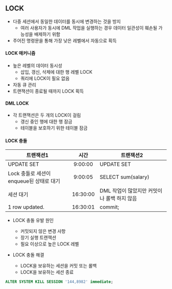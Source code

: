 ## LOCK
* 다중 세션에서 동일한 데이터를 동시에 변경하는 것을 방지
    - 여러 사용자가 동시에 DML 작업을 실행하는 경우 데이터 일관성이 훼손될 가능성을 배제하기 위함
* 주어진 명령문을 통해 가장 낮은 레벨에서 자동으로 획득

#### LOCK 매커니즘
* 높은 레벨의 데이터 동시성
    - 삽입, 갱신, 삭제에 대한 행 레벨 LOCK
    - 쿼리에 LOCK이 필요 없음
* 자동 큐 관리
* 트랜잭션이 종료될 때까지 LOCK 획득

#### DML LOCK
* 각 트랜잭션은 두 개의 LOCK이 걸림
    - 갱신 중인 행에 대한 행 잠금
    - 테이블을 보호하기 위한 테이블 잠금

#### LOCK 충돌
| 트랜잭션1 | 시간 | 트랜잭션2 |
|---|:---:|---|
| UPDATE SET | 9:00:00 | UPDATE SET |
| Lock 충돌로 세션이 enqueue된 상태로 대기 | 9:00:05 | SELECT sum(salary) |
| 세션 대기 | 16:30:00 | DML 작업이 많았지만 커밋이나 롤백 하지 않음 |
| 1 row updated. | 16:30:01 | commit; |

* LOCK 충돌 유발 원인
    - 커밋되지 않은 변경 사항
    - 장기 실행 트랜잭션
    - 필요 이상으로 높은 LOCK 레벨

* LOCK 충돌 해결
    - LOCK을 보유하는 세션을 커밋 또는 롤백
    - LOCK을 보유하는 세션 종료
```SQL
ALTER SYSTEM KILL SESSION '144,8982' immediate;
 ```

